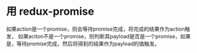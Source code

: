 # 用 redux-promise

如果action是一个promise，则会等待promise完成，将完成的结果作为action触发，
如果aciton不是一个promise，则判断其payload是否是一个promise，如果是，等待promise完成，然后将得到的结果作为payload的值触发。